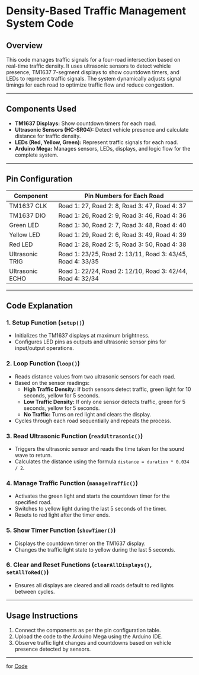 # Density-Based Traffic Management System Code

## Overview
This code manages traffic signals for a four-road intersection based on real-time traffic density. It uses ultrasonic sensors to detect vehicle presence, TM1637 7-segment displays to show countdown timers, and LEDs to represent traffic signals. The system dynamically adjusts signal timings for each road to optimize traffic flow and reduce congestion.

---

## Components Used
- **TM1637 Displays:** Show countdown timers for each road.  
- **Ultrasonic Sensors (HC-SR04):** Detect vehicle presence and calculate distance for traffic density.  
- **LEDs (Red, Yellow, Green):** Represent traffic signals for each road.  
- **Arduino Mega:** Manages sensors, LEDs, displays, and logic flow for the complete system.

---

## Pin Configuration
| Component       | Pin Numbers for Each Road |
|-----------------|----------------------------|
| TM1637 CLK      | Road 1: 27, Road 2: 8, Road 3: 47, Road 4: 37 |
| TM1637 DIO      | Road 1: 26, Road 2: 9, Road 3: 46, Road 4: 36 |
| Green LED       | Road 1: 30, Road 2: 7, Road 3: 48, Road 4: 40 |
| Yellow LED      | Road 1: 29, Road 2: 6, Road 3: 49, Road 4: 39 |
| Red LED         | Road 1: 28, Road 2: 5, Road 3: 50, Road 4: 38 |
| Ultrasonic TRIG | Road 1: 23/25, Road 2: 13/11, Road 3: 43/45, Road 4: 33/35 |
| Ultrasonic ECHO | Road 1: 22/24, Road 2: 12/10, Road 3: 42/44, Road 4: 32/34 |

---

## Code Explanation

### **1. Setup Function (`setup()`)**
- Initializes the TM1637 displays at maximum brightness.
- Configures LED pins as outputs and ultrasonic sensor pins for input/output operations.

### **2. Loop Function (`loop()`)**
- Reads distance values from two ultrasonic sensors for each road.
- Based on the sensor readings:
  - **High Traffic Density:** If both sensors detect traffic, green light for 10 seconds, yellow for 5 seconds.
  - **Low Traffic Density:** If only one sensor detects traffic, green for 5 seconds, yellow for 5 seconds.
  - **No Traffic:** Turns on red light and clears the display.
- Cycles through each road sequentially and repeats the process.

### **3. Read Ultrasonic Function (`readUltrasonic()`)**
- Triggers the ultrasonic sensor and reads the time taken for the sound wave to return.
- Calculates the distance using the formula `distance = duration * 0.034 / 2`.

### **4. Manage Traffic Function (`manageTraffic()`)**
- Activates the green light and starts the countdown timer for the specified road.
- Switches to yellow light during the last 5 seconds of the timer.
- Resets to red light after the timer ends.

### **5. Show Timer Function (`showTimer()`)**
- Displays the countdown timer on the TM1637 display.
- Changes the traffic light state to yellow during the last 5 seconds.

### **6. Clear and Reset Functions (`clearAllDisplays()`, `setAllToRed()`)**
- Ensures all displays are cleared and all roads default to red lights between cycles.

---

## Usage Instructions
1. Connect the components as per the pin configuration table.
2. Upload the code to the Arduino Mega using the Arduino IDE.
3. Observe traffic light changes and countdowns based on vehicle presence detected by sensors.

---
for [Code](./DBTMS_for_Complete_System.ino)
